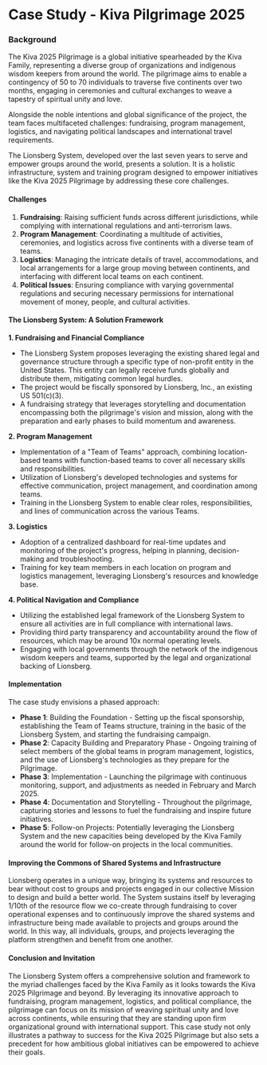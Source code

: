 # Case Study - Kiva Pilgrimage 2025

### Background

The Kiva 2025 Pilgrimage is a global initiative spearheaded by the Kiva Family, representing a diverse group of organizations and indigenous wisdom keepers from around the world. The pilgrimage aims to enable a contingency of 50 to 70 individuals to traverse five continents over two months, engaging in ceremonies and cultural exchanges to weave a tapestry of spiritual unity and love. 

Alongside the noble intentions and global significance of the project, the team faces multifaceted challenges: fundraising, program management, logistics, and navigating political landscapes and international travel requirements. 

The Lionsberg System, developed over the last seven years to serve and empower groups around the world, presents a solution. It is a holistic infrastructure, system and training program designed to empower initiatives like the Kiva 2025 Pilgrimage by addressing these core challenges.

#### Challenges

1. **Fundraising**: Raising sufficient funds across different jurisdictions, while complying with international regulations and anti-terrorism laws.
2. **Program Management**: Coordinating a multitude of activities, ceremonies, and logistics across five continents with a diverse team of teams. 
3. **Logistics**: Managing the intricate details of travel, accommodations, and local arrangements for a large group moving between continents, and interfacing with different local teams on each continent.
4. **Political Issues**: Ensuring compliance with varying governmental regulations and securing necessary permissions for international movement of money, people, and cultural activities.

#### The Lionsberg System: A Solution Framework

**1. Fundraising and Financial Compliance**

- The Lionsberg System proposes leveraging the existing shared legal and governance structure through a specific type of non-profit entity in the United States. This entity can legally receive funds globally and distribute them, mitigating common legal hurdles.
- The project would be fiscally sponsored by Lionsberg, Inc., an existing US 501(c)(3).  
- A fundraising strategy that leverages storytelling and documentation encompassing both the pilgrimage's vision and mission, along with the preparation and early phases to build momentum and awareness.

**2. Program Management**

- Implementation of a "Team of Teams" approach, combining location-based teams with function-based teams to cover all necessary skills and responsibilities.
- Utilization of Lionsberg's developed technologies and systems for effective communication, project management, and coordination among teams.
- Training in the Lionsberg System to enable clear roles, responsibilities, and lines of communication across the various Teams. 

**3. Logistics**

- Adoption of a centralized dashboard for real-time updates and monitoring of the project's progress, helping in planning, decision-making and troubleshooting.
- Training for key team members in each location on program and logistics management, leveraging Lionsberg's resources and knowledge base.

**4. Political Navigation and Compliance**

- Utilizing the established legal framework of the Lionsberg System to ensure all activities are in full compliance with international laws.
- Providing third party transparency and accountability around the flow of resources, which may be around 10x normal operating levels. 
- Engaging with local governments through the network of the indigenous wisdom keepers and teams, supported by the legal and organizational backing of Lionsberg.

#### Implementation

The case study envisions a phased approach:

- **Phase 1**: Building the Foundation - Setting up the fiscal sponsorship, establishing the Team of Teams structure, training in the basic of the Lionsberg System, and starting the fundraising campaign.
- **Phase 2**: Capacity Building and Preparatory Phase - Ongoing training of select members of the global teams in program management, logistics, and the use of Lionsberg's technologies as they prepare for the Pilgrimage. 
- **Phase 3**: Implementation - Launching the pilgrimage with continuous monitoring, support, and adjustments as needed in February and March 2025.
- **Phase 4**: Documentation and Storytelling - Throughout the pilgrimage, capturing stories and lessons to fuel the fundraising and inspire future initiatives.
- **Phase 5**: Follow-on Projects: Potentially leveraging the Lionsberg System and the new capacities being developed by the Kiva Family around the world for follow-on projects in the local communities. 

#### Improving the Commons of Shared Systems and Infrastructure

Lionsberg operates in a unique way, bringing its systems and resources to bear without cost to groups and projects engaged in our collective Mission to design and build a better world. The System sustains itself by leveraging 1/10th of the resource flow we co-create through fundraising to cover operational expenses and to continuously improve the shared systems and infrastructure being made available to projects and groups around the world. In this way, all individuals, groups, and projects leveraging the platform strengthen and benefit from one another. 
#### Conclusion and Invitation 

The Lionsberg System offers a comprehensive solution and framework to the myriad challenges faced by the Kiva Family as it looks towards the Kiva 2025 Pilgrimage and beyond. By leveraging its innovative approach to fundraising, program management, logistics, and political compliance, the pilgrimage can focus on its mission of weaving spiritual unity and love across continents, while ensuring that they are standing upon firm organizational ground with international support. This case study not only illustrates a pathway to success for the Kiva 2025 Pilgrimage but also sets a precedent for how ambitious global initiatives can be empowered to achieve their goals.

